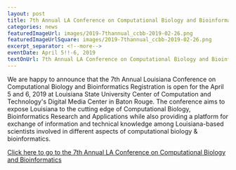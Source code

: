 ```yaml
---
layout: post
title: 7th Annual LA Conference on Computational Biology and Bioinformatics, April 5-6, 2019
categories: news
featuredImageUrl: images/2019-7thannual_ccbb-2019-02-26.png
featuredImageUrlSquare: images/2019-7thannual_ccbb-2019-02-26.png
excerpt_separator: <!--more-->
eventDate: April 5!!-6, 2019
textOnUrl: 7th Annual LA Conference on Computational Biology and Bioinformatics - Registration
---
```

<p>We are happy to announce that the 7th Annual Louisiana Conference on Computational Biology and Bioinformatics Registration is open for the April 5 and 6, 2019 at Louisiana State University Center of Computation and Technology's Digital Media Center in Baton Rouge. <!--more-->The conference aims to expose Louisiana to the cutting edge of Computational Biology, Bioinformatics Research and Applications while also providing a platform for exchange of information and technical knowledge among Louisiana-based scientists involved in different aspects of computational biology & bioinformatics.</p>
  <a class="button" href="{{ "/conference-on-biology-and-bioinformatics.html" | relative_url }}">Click here to go to the 7th Annual LA Conference on Computational Biology and Bioinformatics</a>
